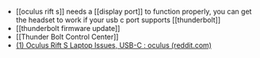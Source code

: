 - [[oculus rift s]] needs a [[display port]] to function properly, you can get the headset to work if your usb c port supports [[thunderbolt]]
- [[thunderbolt firmware update]]
- [[Thunder Bolt Control Center]]
- [(1) Oculus Rift S Laptop Issues, USB-C : oculus (reddit.com)](https://www.reddit.com/r/oculus/comments/bsdmt1/oculus_rift_s_laptop_issues_usbc/)